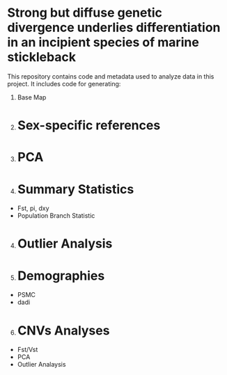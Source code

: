 # **Strong but diffuse genetic divergence underlies differentiation in an incipient species of marine stickleback**

This repository contains code and metadata used to analyze data in this project. It includes code for generating:
1. Base Map 
2. # Sex-specific references
3. # PCA
4. # Summary Statistics
* Fst, pi, dxy
* Population Branch Statistic  
4. # Outlier Analysis
5. # Demographies
* PSMC
* dadi
6. # CNVs Analyses
* Fst/Vst
* PCA
* Outlier Analaysis 
